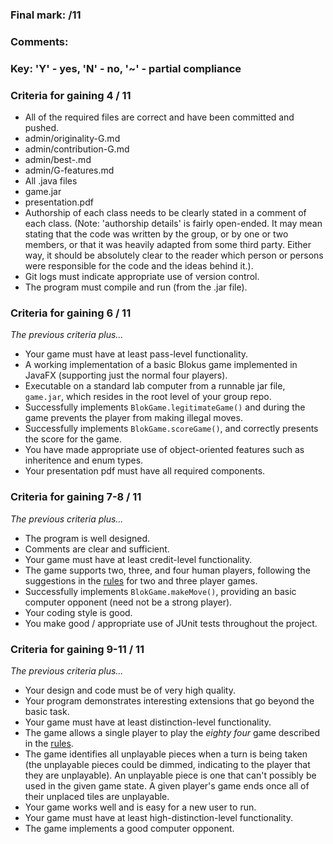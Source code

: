 ### Final mark:  /11

### Comments:


### Key:  'Y' - yes, 'N' - no, '~' - partial compliance

### Criteria for gaining 4 / 11

* All of the required files are correct and have been committed and pushed.
 * admin/originality-G.md
 * admin/contribution-G.md
 * admin/best-<uid>.md
 * admin/G-features.md
 * All .java files
 * game.jar
 * presentation.pdf
* Authorship of each class needs to be clearly stated in a comment of each class. (Note: 'authorship details' is fairly open-ended. It may mean stating that the code was written by the group, or by one or two members, or that it was heavily adapted from some third party. Either way, it should be absolutely clear to the reader which person or persons were responsible for the code and the ideas behind it.).
* Git logs must indicate appropriate use of version control.
* The program must compile and run (from the .jar file).

### Criteria for gaining 6 / 11

*The previous criteria plus...*
* Your game must have at least pass-level functionality.
 * A working implementation of a basic Blokus game implemented in JavaFX (supporting just the normal four players).
 * Executable on a standard lab computer from a runnable jar file, `game.jar`, which resides in the root level of your group repo.
 * Successfully implements `BlokGame.legitimateGame()` and during the game prevents the player from making illegal moves.
 * Successfully implements `BlokGame.scoreGame()`, and correctly presents the score for the game.
* You have made appropriate use of object-oriented features such as inheritence and enum types.
* Your presentation pdf must have all required components.

### Criteria for gaining 7-8 / 11

*The previous criteria plus...*
* The program is well designed.
* Comments are clear and sufficient.
* Your game must have at least credit-level functionality.
 * The game supports two, three, and four human players, following the suggestions in the [rules](http://www.boardgamecapital.com/game_rules/blokus.pdf) for two and three player games.
 * Successfully implements `BlokGame.makeMove()`,  providing an basic computer opponent (need not be a strong player).
* Your coding style is good.
* You make good / appropriate use of JUnit tests throughout the project.

### Criteria for gaining 9-11 / 11

*The previous criteria plus...*
* Your design and code must be of very high quality.
* Your program demonstrates interesting extensions that go beyond the basic task.
* Your game must have at least distinction-level functionality.
 * The game allows a single player to play the *eighty four* game described in the [rules](http://www.boardgamecapital.com/game_rules/blokus.pdf).
 * The game identifies all unplayable pieces when a turn is being taken (the unplayable pieces could be dimmed, indicating to the player that they are unplayable).  An unplayable piece is one that can't possibly be used in the given game state.   A given player's game ends once all of their unplaced tiles are unplayable.
* Your game works well and is easy for a new user to run.
* Your game must have at least high-distinction-level functionality.
 * The game implements a good computer opponent.

